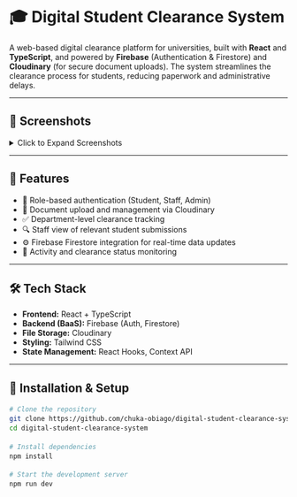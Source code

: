 # 🎓 Digital Student Clearance System

A web-based digital clearance platform for universities, built with **React** and **TypeScript**, and powered by **Firebase** (Authentication & Firestore) and **Cloudinary** (for secure document uploads). The system streamlines the clearance process for students, reducing paperwork and administrative delays.

---

## 📸 Screenshots

<details>
  <summary>Click to Expand Screenshots</summary>

### 🏠 Landing Page  
![Landing](./src/assets/screenshots/dscs-welcome-page.PNG)

### 🔐 Login Page  
![Login](./src/assets/screenshots/dscs-login-page.PNG)

### 🧾 Student Page  
![Student](./src/assets/screenshots/dscs-student-page.PNG)

### ✅ Student Clearance  
![Clearance](./src/assets/screenshots/dscs-myclearance-page.PNG)

### 📁 Document Upload  
![Upload](./src/assets/screenshots/dscs-student-upload.PNG)

### 💼 Staff Page 
![Staff](./src/assets/screenshots/dscs-staff-page.PNG)

### 🔍 Staff Details  
![Staff Details](./src/assets/screenshots/dscs-staffdetails-page.PNG)

### ⚙️ Admin Page  
![Admin](./src/assets/screenshots/dscs_admin_page.PNG)

</details>

---
## 🚀 Features

- 🔐 Role-based authentication (Student, Staff, Admin)
- 📄 Document upload and management via Cloudinary
- ✅ Department-level clearance tracking
- 🔍 Staff view of relevant student submissions
- ⚙️ Firebase Firestore integration for real-time data updates
- 🧾 Activity and clearance status monitoring

---

## 🛠️ Tech Stack

- **Frontend:** React + TypeScript
- **Backend (BaaS):** Firebase (Auth, Firestore)
- **File Storage:** Cloudinary
- **Styling:** Tailwind CSS 
- **State Management:** React Hooks, Context API 

---

## 🧪 Installation & Setup

```bash
# Clone the repository
git clone https://github.com/chuka-obiago/digital-student-clearance-system.git
cd digital-student-clearance-system

# Install dependencies
npm install

# Start the development server
npm run dev
